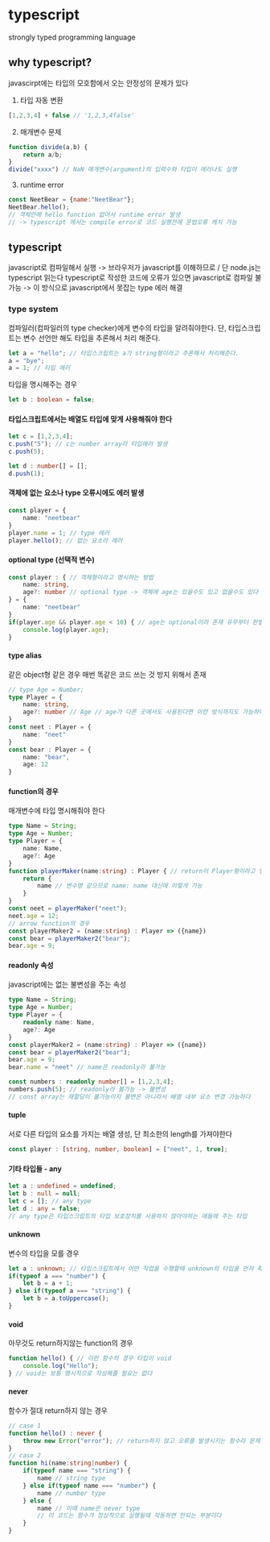 # typescript 
strongly typed programming language

## why typescript?
javascirpt에는 타입의 모호함에서 오는 안정성의 문제가 있다
1) 타입 자동 변환
```javascript
[1,2,3,4] + false // '1,2,3,4false'
```
2) 매개변수 문제
```javascript
function divide(a,b) {
    return a/b;
}
divide("xxxx") // NaN 매개변수(argument)의 입력수와 타입이 에러나도 실행
```
3) runtime error
```javascript
const NeetBear = {name:"NeetBear"};
NeetBear.hello(); 
// 객체안에 hello function 없어서 runtime error 발생 
// -> typescript 에서는 compile error로 코드 실행전에 문법오류 캐치 가능
```

## typescript 
javascript로 컴파일해서 실행 -> 브라우저가 javascript를 이해하므로 / 단 node.js는 typescript 읽는다
typescript로 작성한 코드에 오류가 있으면 javascript로 컴파일 불가능 -> 이 방식으로 javascript에서 못잡는 type 에러 해결
### type system
컴파일러(컴파일러의 type checker)에게 변수의 타입을 알려줘야한다. 단, 타입스크립트는 변수 선언만 해도 타입을 추론해서 처리 해준다.
```typescript
let a = "hello"; // 타입스크립트는 a가 string형이라고 추론해서 처리해준다.
a = "bye";
a = 1; // 타입 에러 
```
타입을 명시해주는 경우
```typescript
let b : boolean = false;
```
#### 타입스크립트에서는 배열도 타입에 맞게 사용해줘야 한다
```typescript
let c = [1,2,3,4];
c.push("5"); // c는 number array라 타입에러 발생
c.push(5);
```
```typescript
let d : number[] = [];
d.push(1);
```

#### 객체에 없는 요소나 type 오류시에도 에러 발생
```typescript
const player = {
    name: "neetbear"
}
player.name = 1; // type 에러
player.hello(); // 없는 요소라 에러
```

#### optional type (선택적 변수)
```typescript
const player : { // 객체형이라고 명시하는 방법
    name: string,
    age?: number // optional type -> 객체에 age는 있을수도 있고 없을수도 있다
} = {
    name: "neetbear"
}
if(player.age && player.age < 10) { // age는 optional이라 존재 유무부터 판별해줘야 한다
    console.log(player.age);
}
```

#### type alias 
같은 object형 같은 경우 매번 똑같은 코드 쓰는 것 방지 위해서 존재
```typescript
// type Age = Number;
type Player = {
    name: string,
    age?: number // Age // age가 다른 곳에서도 사용된다면 이런 방식까지도 가능하다
}
const neet : Player = {
    name: "neet"
}
const bear : Player = {
    name: "bear",
    age: 12
}
```

#### function의 경우
매개변수에 타입 명시해줘야 한다
```typescript
type Name = String;
type Age = Number;
type Player = {
    name: Name,
    age?: Age 
}
function playerMaker(name:string) : Player { // return이 Player형이라고 명시
    return {
        name // 변수명 같으므로 name: name 대신에 이렇게 가능
    }
}
const neet = playerMaker("neet");
neet.age = 12;
// arrow function의 경우
const playerMaker2 = (name:string) : Player => ({name})
const bear = playerMaker2("bear");
bear.age = 9;
```

#### readonly 속성
javascript에는 없는 불변성을 주는 속성
```typescript
type Name = String;
type Age = Number;
type Player = {
    readonly name: Name,
    age?: Age 
}
const playerMaker2 = (name:string) : Player => ({name})
const bear = playerMaker2("bear");
bear.age = 9;
bear.name = "neet" // name은 readonly라 불가능 
```
```typescript
const numbers : readonly number[] = [1,2,3,4];
numbers.push(5); // readonly라 불가능 -> 불변성
// const array는 재할당이 불가능이지 불변은 아니라서 배열 내부 요소 변경 가능하다
```

#### tuple
서로 다른 타입의 요소를 가지는 배열 생성, 단 최소한의 length를 가져야한다
```typescript
const player : [string, number, boolean] = ["neet", 1, true];
```

#### 기타 타입들 - any
```typescript
let a : undefined = undefined;
let b : null = null;
let c = []; // any type
let d : any = false;
// any type은 타입스크립트의 타입 보호장치를 사용하지 않아야하는 애들에 주는 타입
```

#### unknown
변수의 타입을 모를 경우
```typescript
let a : unknown; // 타입스크립트에서 어떤 작업을 수행할때 unknown의 타입을 먼저 확인한다
if(typeof a === "number") {
    let b = a + 1;
} else if(typeof a === "string") {
    let b = a.toUppercase();
}
```

#### void
아무것도 return하지않는 function의 경우
```typescript
function hello() { // 이런 함수의 경우 타입이 void
    console.log("Hello");
} // void는 보통 명시적으로 작성해줄 필요는 없다 
```

#### never 
함수가 절대 return하지 않는 경우 
```typescript
// case 1
function hello() : never {
    throw new Error("error"); // return하지 않고 오류를 발생시키는 함수라 문제 없음
}
// case 2
function hi(name:string|number) {
    if(typeof name === "string") {
        name // string type
    } else if(typeof name === "number") {
        name // number type
    } else {
        name // 이때 name은 never type
        // 이 코드는 함수가 정상적으로 실행될때 작동하면 안되는 부분이다
    }
}
```